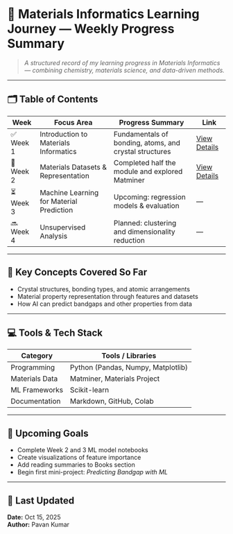 # 🧪 Materials Informatics Learning Journey — Weekly Progress Summary

> *A structured record of my learning progress in Materials Informatics — combining chemistry, materials science, and data-driven methods.*

---

## 🗂️ Table of Contents
| Week | Focus Area | Progress Summary | Link |
|------|-------------|------------------|------|
| ✅ Week 1 | Introduction to Materials Informatics | Fundamentals of bonding, atoms, and crystal structures | [View Details](week_01.md) |
| 🚧 Week 2 | Materials Datasets & Representation | Completed half the module and explored Matminer | [View Details](week_02.md) |
| ⏳ Week 3 | Machine Learning for Material Prediction | Upcoming: regression models & evaluation | — |
| 🔜 Week 4 | Unsupervised Analysis | Planned: clustering and dimensionality reduction | — |

---

## 🧠 Key Concepts Covered So Far
- Crystal structures, bonding types, and atomic arrangements  
- Material property representation through features and datasets  
- How AI can predict bandgaps and other properties from data  

---

## 💻 Tools & Tech Stack
| Category | Tools / Libraries |
|-----------|-------------------|
| Programming | Python (Pandas, Numpy, Matplotlib) |
| Materials Data | Matminer, Materials Project |
| ML Frameworks | Scikit-learn |
| Documentation | Markdown, GitHub, Colab |

---

## 🚀 Upcoming Goals
- Complete Week 2 and 3 ML model notebooks  
- Create visualizations of feature importance  
- Add reading summaries to Books section  
- Begin first mini-project: *Predicting Bandgap with ML*

---

## 📅 Last Updated
**Date:** Oct 15, 2025  
**Author:** Pavan Kumar  
